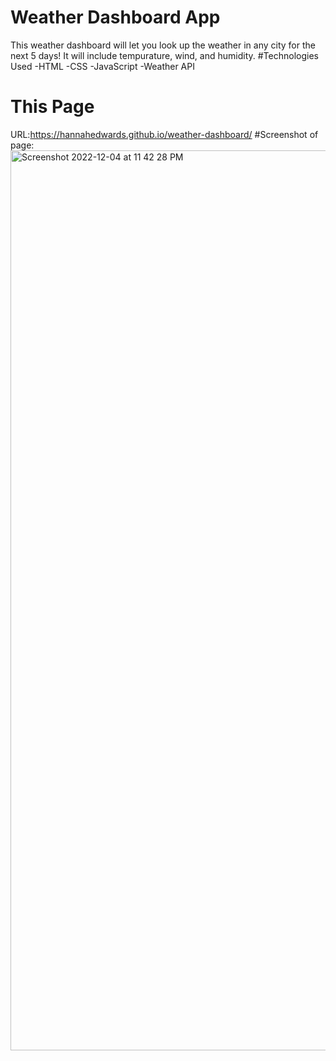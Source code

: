 # Weather Dashboard App
This weather dashboard will let you look up the weather in any city for the next 5 days! It will include tempurature, wind, and humidity.
#Technologies Used
-HTML
-CSS
-JavaScript
-Weather API
# This Page
URL:https://hannahedwards.github.io/weather-dashboard/
#Screenshot of page:
<img width="1440" alt="Screenshot 2022-12-04 at 11 42 28 PM" src="https://user-images.githubusercontent.com/44388330/205551238-6c1806ff-2f1a-46f8-819a-b2fcf18eb72b.png">
